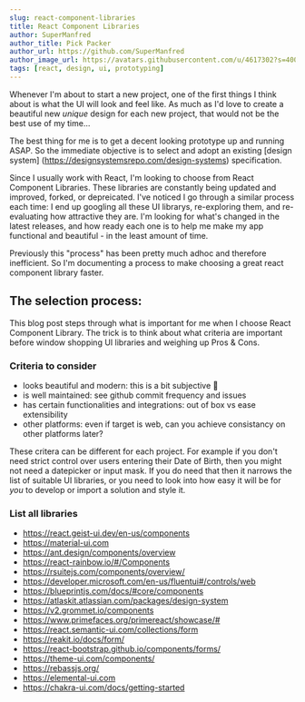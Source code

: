 ```yaml
---
slug: react-component-libraries
title: React Component Libraries
author: SuperManfred
author_title: Pick Packer
author_url: https://github.com/SuperManfred
author_image_url: https://avatars.githubusercontent.com/u/4617302?s=400&u=feb0ba66d6f6e7169077d2a3fd9f9e3dc7ca8a2f&v=4
tags: [react, design, ui, prototyping]
---
```


Whenever I'm about to start a new project, one of the first things I think about is what the UI will look and feel like. As much as I'd love to create a beautiful new _unique_ design for each new project, that would not be the best use of my time...<!-- truncate -->

The best thing for me is to get a decent looking prototype up and running ASAP. So the immediate objective is to select and adopt an existing [design system] (https://designsystemsrepo.com/design-systems) specification.

Since I usually work with React, I'm looking to choose from React Component Libraries. These libraries are constantly being updated and improved, forked, or depreicated. I've noticed I go through a similar process each time: I end up googling all these UI librarys, re-exploring them, and re-evaluating how attractive they are. I'm looking for what's changed in the latest releases, and how ready each one is to help me make my app functional and beautiful - in the least amount of time.

Previously this "process" has been pretty much adhoc and therefore inefficient. So I'm documenting a process to make choosing a great react component library faster.

## The selection process:

This blog post steps through what is important for me when I choose React Component Library. The trick is to think about what criteria are important before window shopping UI libraries and weighing up Pros & Cons.

### Criteria to consider

- looks beautiful and modern: this is a bit subjective 👀
- is well maintained: see github commit frequency and issues
- has certain functionalities and integrations: out of box vs ease extensibility
- other platforms: even if target is web, can you achieve consistancy on other platforms later?

These critera can be different for each project. For example if you don't need strict control over users entering their Date of Birth, then you might not need a datepicker or input mask. If you do need that then it narrows the list of suitable UI libraries, or you need to look into how easy it will be for _you_ to develop or import a solution and style it.

### List all libraries

- https://react.geist-ui.dev/en-us/components
- https://material-ui.com
- https://ant.design/components/overview
- https://react-rainbow.io/#/Components
- https://rsuitejs.com/components/overview/
- https://developer.microsoft.com/en-us/fluentui#/controls/web
- https://blueprintjs.com/docs/#core/components
- https://atlaskit.atlassian.com/packages/design-system
- https://v2.grommet.io/components
- https://www.primefaces.org/primereact/showcase/#
- https://react.semantic-ui.com/collections/form
- https://reakit.io/docs/form/
- https://react-bootstrap.github.io/components/forms/
- https://theme-ui.com/components/
- https://rebassjs.org/
- https://elemental-ui.com
- https://chakra-ui.com/docs/getting-started
